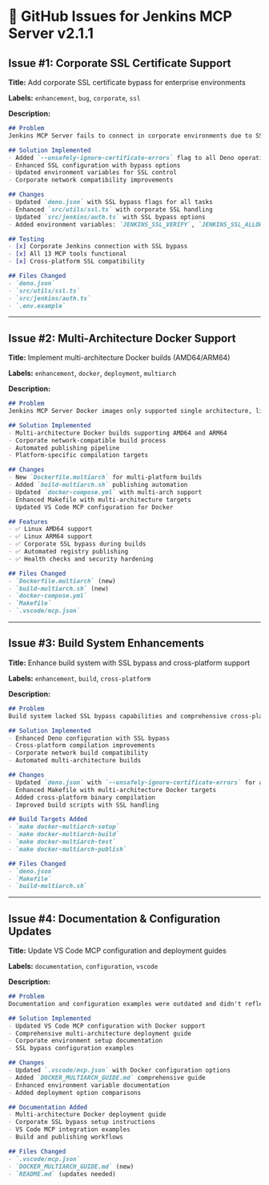# 🐛 GitHub Issues for Jenkins MCP Server v2.1.1

## Issue #1: Corporate SSL Certificate Support

**Title:** Add corporate SSL certificate bypass for enterprise environments

**Labels:** `enhancement`, `bug`, `corporate`, `ssl`

**Description:**
```markdown
## Problem
Jenkins MCP Server fails to connect in corporate environments due to SSL certificate validation issues. This affects both runtime connections to Jenkins and build-time Deno compilation.

## Solution Implemented
- Added `--unsafely-ignore-certificate-errors` flag to all Deno operations
- Enhanced SSL configuration with bypass options
- Updated environment variables for SSL control
- Corporate network compatibility improvements

## Changes
- Updated `deno.json` with SSL bypass flags for all tasks
- Enhanced `src/utils/ssl.ts` with corporate SSL handling
- Updated `src/jenkins/auth.ts` with SSL bypass options
- Added environment variables: `JENKINS_SSL_VERIFY`, `JENKINS_SSL_ALLOW_SELF_SIGNED`, `JENKINS_SSL_DEBUG`

## Testing
- [x] Corporate Jenkins connection with SSL bypass
- [x] All 13 MCP tools functional
- [x] Cross-platform SSL compatibility

## Files Changed
- `deno.json`
- `src/utils/ssl.ts`
- `src/jenkins/auth.ts`
- `.env.example`
```

---

## Issue #2: Multi-Architecture Docker Support

**Title:** Implement multi-architecture Docker builds (AMD64/ARM64)

**Labels:** `enhancement`, `docker`, `deployment`, `multiarch`

**Description:**
```markdown
## Problem
Jenkins MCP Server Docker images only supported single architecture, limiting deployment options across different platforms and cloud environments.

## Solution Implemented
- Multi-architecture Docker builds supporting AMD64 and ARM64
- Corporate network-compatible build process
- Automated publishing pipeline
- Platform-specific compilation targets

## Changes
- New `Dockerfile.multiarch` for multi-platform builds
- Added `build-multiarch.sh` publishing automation
- Updated `docker-compose.yml` with multi-arch support
- Enhanced Makefile with multi-architecture targets
- Updated VS Code MCP configuration for Docker

## Features
- ✅ Linux AMD64 support
- ✅ Linux ARM64 support  
- ✅ Corporate SSL bypass during builds
- ✅ Automated registry publishing
- ✅ Health checks and security hardening

## Files Changed
- `Dockerfile.multiarch` (new)
- `build-multiarch.sh` (new)
- `docker-compose.yml`
- `Makefile`
- `.vscode/mcp.json`
```

---

## Issue #3: Build System Enhancements

**Title:** Enhance build system with SSL bypass and cross-platform support

**Labels:** `enhancement`, `build`, `cross-platform`

**Description:**
```markdown
## Problem
Build system lacked SSL bypass capabilities and comprehensive cross-platform support, causing failures in corporate environments.

## Solution Implemented
- Enhanced Deno configuration with SSL bypass
- Cross-platform compilation improvements
- Corporate network build compatibility
- Automated multi-architecture builds

## Changes
- Updated `deno.json` with `--unsafely-ignore-certificate-errors` for all tasks
- Enhanced Makefile with multi-architecture Docker targets
- Added cross-platform binary compilation
- Improved build scripts with SSL handling

## Build Targets Added
- `make docker-multiarch-setup`
- `make docker-multiarch-build`
- `make docker-multiarch-test`
- `make docker-multiarch-publish`

## Files Changed
- `deno.json`
- `Makefile`
- `build-multiarch.sh`
```

---

## Issue #4: Documentation & Configuration Updates

**Title:** Update VS Code MCP configuration and deployment guides

**Labels:** `documentation`, `configuration`, `vscode`

**Description:**
```markdown
## Problem
Documentation and configuration examples were outdated and didn't reflect new Docker multi-architecture and SSL bypass capabilities.

## Solution Implemented
- Updated VS Code MCP configuration with Docker support
- Comprehensive multi-architecture deployment guide
- Corporate environment setup documentation
- SSL bypass configuration examples

## Changes
- Updated `.vscode/mcp.json` with Docker configuration options
- Added `DOCKER_MULTIARCH_GUIDE.md` comprehensive guide
- Enhanced environment variable documentation
- Added deployment option comparisons

## Documentation Added
- Multi-architecture Docker deployment guide
- Corporate SSL bypass setup instructions
- VS Code MCP integration examples
- Build and publishing workflows

## Files Changed
- `.vscode/mcp.json`
- `DOCKER_MULTIARCH_GUIDE.md` (new)
- `README.md` (updates needed)
```

